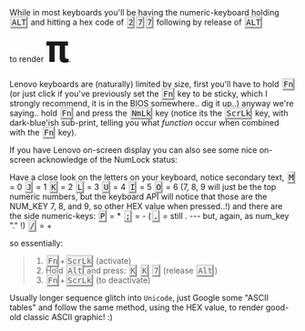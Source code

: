 <img src="https://icompile.eladkarako.com/_uploads/2015/06/icompile.eladkarako.com_ascii_pie.png" alt="" rem-width="771" rem-height="598" class="aligncenter size-full wp-image-3336" />

<br />
<!--more-->

<style>
[kbd-container] kbd{
  border: 3px outset #F3F3F3;
  border-left-color: #DBDBDB;
  border-top-color: #DBDBDB;
  background-color: #F3F3F3;
  margin: 1px;
}
</style>
<div kbd-container>
While in most keyboards you'll be having the numeric-keyboard holding <kbd>ALT</kbd> and hitting a hex code of <kbd>2</kbd><kbd>7</kbd><kbd>7</kbd> following by release of <kbd>ALT</kbd> <br /> to&nbsp;render&nbsp;<code style="font-size:50pt; font-weight:bolder;">π</code>.

Lenovo keyboards are (naturally) limited by size, first you'll have to hold <kbd>Fn</kbd> (or just click if you've previously set the <kbd>Fn</kbd> key to be sticky, which I strongly recommend, it is in the BIOS somewhere.. dig it up..) anyway we're saying..
hold <kbd>Fn</kbd> and press the <kbd>NmLk</kbd> key (notice its the <kbd>ScrLk</kbd> key, with dark-blue'ish sub-print, telling you what <em>function</em> occur when combined with the <kbd>Fn</kbd> key).

If you have Lenovo on-screen display you can also see some nice on-screen acknowledge of the NumLock status: <img src="https://icompile.eladkarako.com/_uploads/2015/06/2015-06-22_000117.jpg" alt="" rem-width="97" rem-height="92" class="alignnone size-full wp-image-3337" />

Have a close look on the letters on your keyboard, notice secondary text,
<kbd>M</kbd> = 0
<kbd>J</kbd> = 1
<kbd>K</kbd> = 2
<kbd>L</kbd> = 3
<kbd>U</kbd> = 4
<kbd>I</kbd> = 5
<kbd>O</kbd> = 6
(7, 8, 9 will just be the top numeric numbers, but the keyboard API will notice that those are the NUM_KEY 7, 8, and 9, so other HEX value when pressed..!)
and there are the side numeric-keys:
<kbd>P</kbd> = *
<kbd>;</kbd> = -
(<kbd>.</kbd> = still . --- but, again, as num_key "." !)
<kbd>/</kbd> = +

so essentially:
<blockquote>
<ol>
  <li><kbd>Fn</kbd>+<kbd>ScrLk</kbd> (activate)</li>
  <li>Hold <kbd>Alt</kbd> and press: <kbd>K</kbd> <kbd>K</kbd> <kbd>7</kbd> (release <kbd>Alt</kbd>)</li>
  <li><kbd>Fn</kbd>+<kbd>ScrLk</kbd> (to deactivate)</li>
</ol>
</blockquote>

Usually longer sequence glitch into <code>Unicode</code>, just Google some "ASCII tables" and follow the same method, using the HEX value, to render good-old classic ASCII graphic! :)


</div>